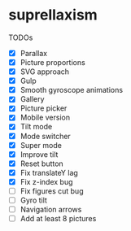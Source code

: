 # suprellaxism

TODOs
- [x] Parallax
- [x] Picture proportions
- [x] SVG approach
- [x] Gulp
- [x] Smooth gyroscope animations
- [x] Gallery
- [x] Picture picker
- [x] Mobile version
- [x] Tilt mode
- [x] Mode switcher
- [x] Super mode
- [x] Improve tilt
- [x] Reset button
- [x] Fix translateY lag
- [x] Fix z-index bug
- [ ] Fix figures cut bug
- [ ] Gyro tilt
- [ ] Navigation arrows
- [ ] Add at least 8 pictures
